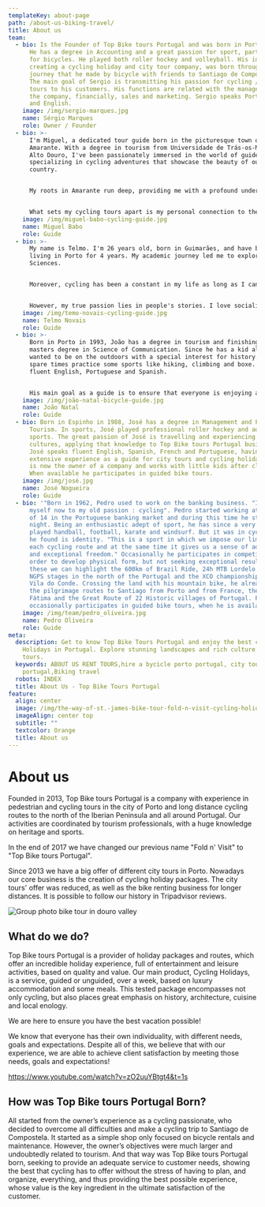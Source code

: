 ```yaml
---
templateKey: about-page
path: /about-us-biking-travel/
title: About us
team:
  - bio: Is the Founder of Top Bike tours Portugal and was born in Portugal in 1981.
      He has a degree in Accounting and a great passion for sport, particularly
      for bicycles. He played both roller hockey and volleyball. His idea, of
      creating a cycling holiday and city tour company, was born through a
      journey that he made by bicycle with friends to Santiago de Compostela.
      The main goal of Sergio is transmitting his passion for cycling / city
      tours to his customers. His functions are related with the management of
      the company, financially, sales and marketing. Sergio speaks Portuguese
      and English.
    image: /img/sergio-marques.jpg
    name: Sérgio Marques
    role: Owner / Founder
  - bio: >-
      I'm Miguel, a dedicated tour guide born in the picturesque town of
      Amarante. With a degree in tourism from Universidade de Trás-os-Montes e
      Alto Douro, I've been passionately immersed in the world of guided tours,
      specializing in cycling adventures that showcase the beauty of our
      country.


      My roots in Amarante run deep, providing me with a profound understanding of portuguese cultural tapestry and hidden gems. As your guide, I'm not just here to lead; I'm here to share the stories, local insights, and scenic wonders that make Portugal truly special.


      What sets my cycling tours apart is my personal connection to the sport. For over five years, I've embraced the thrill of downhill cycling, fostering a profound love for the open road and the adventures it unfolds. This firsthand experience fuels my commitment to creating cycling holidays that not only explore our stunning landscapes but also capture the spirit of two-wheeled exploration.
    image: /img/miguel-babo-cycling-guide.jpg
    name: Miguel Babo
    role: Guide
  - bio: >-
      My name is Telmo. I'm 26 years old, born in Guimarães, and have been
      living in Porto for 4 years. My academic journey led me to explore Sports
      Sciences.


      Moreover, cycling has been a constant in my life as long as I can remember, and biking through the city has allowed me to discover new places in a unique way. This connection with physical activity and exploration has led me to reflect on the richness of experiences that the world offers.


      However, my true passion lies in people's stories. I love socializing and uncovering the unique narratives that each individual carries. This inherent curiosity about people's lives aligns perfectly with TBT's mission, where the diversity of cultures and stories is celebrated.
    image: /img/temo-novais-cycling-guide.jpg
    name: Telmo Novais
    role: Guide
  - bio: >-
      Born in Porto in 1993, João has a degree in tourism and finishing a
      masters degree in Science of Communication. Since he has a kid always
      wanted to be on the outdoors with a special interest for history. In his
      spare times practice some sports like hiking, climbing and boxe. Speaks
      fluent English, Portuguese and Spanish.


      His main goal as a guide is to ensure that everyone is enjoying and favorite part of the job is exchaning culture aspects and stories with the costumers.
    image: /img/joão-natal-bicycle-guide.jpg
    name: João Natal
    role: Guide
  - bio: Born in Espinho in 1988, José has a degree in Management and Planning in
      Tourism. In sports, José played professional roller hockey and adventure
      sports. The great passion of José is travelling and experiencing different
      cultures, applying that knowledge to Top Bike tours Portugal business.
      José speaks fluent English, Spanish, French and Portuguese, having
      extensive experience as a guide for city tours and cycling holidays. José
      is now the owner of a company and works with little kids after classes.
      When available he participates in guided bike tours.
    image: /img/josé.jpg
    name: José Nogueira
    role: Guide
  - bio: '"Born in 1962, Pedro used to work on the banking business. "I dedicate
      myself now to my old passion : cycling". Pedro started working at the age
      of 14 in the Portuguese banking market and during this time he studied at
      night. Being an enthusiastic adept of sport, he has since a very young age
      played handball, football, karate and windsurf. But it was in cycling that
      he found is identity. "This is a sport in which we impose our limit in
      each cycling route and at the same time it gives us a sense of adrenaline
      and exceptional freedom." Occasionally he participates in competitions in
      order to develop physical form, but not seeking exceptional results. From
      these we can highlight the 600km of Brazil Ride, 24h MTB Lordelo , the
      NGPS stages in the north of the Portugal and the XCO championship from
      Vila do Conde. Crossing the land with his mountain bike, he already cycled
      the pilgrimage routes to Santiago from Porto and from France, the paths to
      Fátima and the Great Route of 22 Historic villages of Portugal. Pedro
      occasionally participates in guided bike tours, when he is available.'
    image: /img/team/pedro_oliveira.jpg
    name: Pedro Oliveira
    role: Guide
meta:
  description: Get to know Top Bike Tours Portugal and enjoy the best cycling
    Holidays in Portugal. Explore stunning landscapes and rich culture on our
    tours.
  keywords: ABOUT US RENT TOURS,hire a bycicle porto portugal, city tours porto
    portugal,Biking travel
  robots: INDEX
  title: About Us - Top Bike Tours Portugal
feature:
  align: center
  image: /img/the-way-of-st.-james-bike-tour-fold-n-visit-cycling-holidays-4394.jpg
  imageAlign: center top
  subtitle: ""
  textcolor: Orange
  title: About us
---
```

# About us

Founded in 2013, Top Bike tours Portugal is a company with experience in pedestrian and cycling tours in the city of Porto and long distance cycling routes to the north of the Iberian Peninsula and all around Portugal. Our activities are coordinated by tourism professionals, with a huge knowledge on heritage and sports.

In the end of 2017 we have changed our previous name "Fold n' Visit" to "Top Bike tours Portugal".

Since 2013 we have a big offer of different city tours in Porto. Nowadays our core business is the creation of cycling holiday packages. The city tours' offer was reduced, as well as the bike renting business for longer distances. It is possible to follow our history in Tripadvisor reviews.

![Group photo bike tour in douro valley](/img/guided-bike-tour-in-douro-valley.jpg "Group photo bike tour in douro valley")

## What do we do?

Top Bike tours Portugal is a provider of holiday packages and routes, which offer an incredible holiday experience, full of entertainment and leisure activities, based on quality and value. Our main product, Cycling Holidays, is a service, guided or unguided, over a week, based on luxury accommodation and some meals. This tested package encompasses not only cycling, but also places great emphasis on history, architecture, cuisine and local enology.

We are here to ensure you have the best vacation possible!

We know that everyone has their own individuality, with different needs, goals and expectations. Despite all of this, we believe that with our experience, we are able to achieve client satisfaction by meeting those needs, goals and expectations!

<https://www.youtube.com/watch?v=zO2uuYBtgt4&t=1s>

## How was Top Bike tours Portugal Born?

All started from the owner’s experience as a cycling passionate, who decided to overcome all difficulties and make a cycling trip to Santiago de Compostela. It started as a simple shop only focused on bicycle rentals and maintenance. However, the owner’s objectives were much larger and undoubtedly related to tourism. And that way was Top Bike tours Portugal born, seeking to provide an adequate service to customer needs, showing the best that cycling has to offer without the stress of having to plan, and organize, everything, and thus providing the best possible experience, whose value is the key ingredient in the ultimate satisfaction of the customer.